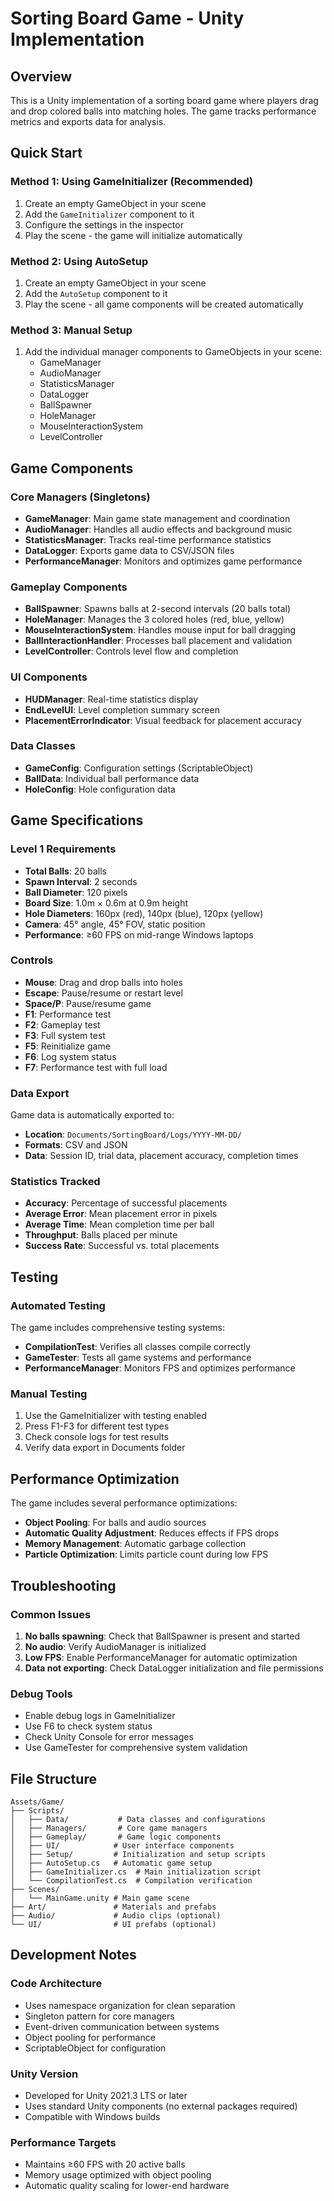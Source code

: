 # Sorting Board Game - Unity Implementation

## Overview
This is a Unity implementation of a sorting board game where players drag and drop colored balls into matching holes. The game tracks performance metrics and exports data for analysis.

## Quick Start

### Method 1: Using GameInitializer (Recommended)
1. Create an empty GameObject in your scene
2. Add the `GameInitializer` component to it
3. Configure the settings in the inspector
4. Play the scene - the game will initialize automatically

### Method 2: Using AutoSetup
1. Create an empty GameObject in your scene
2. Add the `AutoSetup` component to it
3. Play the scene - all game components will be created automatically

### Method 3: Manual Setup
1. Add the individual manager components to GameObjects in your scene:
   - GameManager
   - AudioManager
   - StatisticsManager
   - DataLogger
   - BallSpawner
   - HoleManager
   - MouseInteractionSystem
   - LevelController

## Game Components

### Core Managers (Singletons)
- **GameManager**: Main game state management and coordination
- **AudioManager**: Handles all audio effects and background music
- **StatisticsManager**: Tracks real-time performance statistics
- **DataLogger**: Exports game data to CSV/JSON files
- **PerformanceManager**: Monitors and optimizes game performance

### Gameplay Components
- **BallSpawner**: Spawns balls at 2-second intervals (20 balls total)
- **HoleManager**: Manages the 3 colored holes (red, blue, yellow)
- **MouseInteractionSystem**: Handles mouse input for ball dragging
- **BallInteractionHandler**: Processes ball placement and validation
- **LevelController**: Controls level flow and completion

### UI Components
- **HUDManager**: Real-time statistics display
- **EndLevelUI**: Level completion summary screen
- **PlacementErrorIndicator**: Visual feedback for placement accuracy

### Data Classes
- **GameConfig**: Configuration settings (ScriptableObject)
- **BallData**: Individual ball performance data
- **HoleConfig**: Hole configuration data

## Game Specifications

### Level 1 Requirements
- **Total Balls**: 20 balls
- **Spawn Interval**: 2 seconds
- **Ball Diameter**: 120 pixels
- **Board Size**: 1.0m × 0.6m at 0.9m height
- **Hole Diameters**: 160px (red), 140px (blue), 120px (yellow)
- **Camera**: 45° angle, 45° FOV, static position
- **Performance**: ≥60 FPS on mid-range Windows laptops

### Controls
- **Mouse**: Drag and drop balls into holes
- **Escape**: Pause/resume or restart level
- **Space/P**: Pause/resume game
- **F1**: Performance test
- **F2**: Gameplay test
- **F3**: Full system test
- **F5**: Reinitialize game
- **F6**: Log system status
- **F7**: Performance test with full load

### Data Export
Game data is automatically exported to:
- **Location**: `Documents/SortingBoard/Logs/YYYY-MM-DD/`
- **Formats**: CSV and JSON
- **Data**: Session ID, trial data, placement accuracy, completion times

### Statistics Tracked
- **Accuracy**: Percentage of successful placements
- **Average Error**: Mean placement error in pixels
- **Average Time**: Mean completion time per ball
- **Throughput**: Balls placed per minute
- **Success Rate**: Successful vs. total placements

## Testing

### Automated Testing
The game includes comprehensive testing systems:
- **CompilationTest**: Verifies all classes compile correctly
- **GameTester**: Tests all game systems and performance
- **PerformanceManager**: Monitors FPS and optimizes performance

### Manual Testing
1. Use the GameInitializer with testing enabled
2. Press F1-F3 for different test types
3. Check console logs for test results
4. Verify data export in Documents folder

## Performance Optimization

The game includes several performance optimizations:
- **Object Pooling**: For balls and audio sources
- **Automatic Quality Adjustment**: Reduces effects if FPS drops
- **Memory Management**: Automatic garbage collection
- **Particle Optimization**: Limits particle count during low FPS

## Troubleshooting

### Common Issues
1. **No balls spawning**: Check that BallSpawner is present and started
2. **No audio**: Verify AudioManager is initialized
3. **Low FPS**: Enable PerformanceManager for automatic optimization
4. **Data not exporting**: Check DataLogger initialization and file permissions

### Debug Tools
- Enable debug logs in GameInitializer
- Use F6 to check system status
- Check Unity Console for error messages
- Use GameTester for comprehensive system validation

## File Structure
```
Assets/Game/
├── Scripts/
│   ├── Data/           # Data classes and configurations
│   ├── Managers/       # Core game managers
│   ├── Gameplay/       # Game logic components
│   ├── UI/            # User interface components
│   ├── Setup/         # Initialization and setup scripts
│   ├── AutoSetup.cs   # Automatic game setup
│   ├── GameInitializer.cs  # Main initialization script
│   └── CompilationTest.cs  # Compilation verification
├── Scenes/
│   └── MainGame.unity # Main game scene
├── Art/               # Materials and prefabs
├── Audio/             # Audio clips (optional)
└── UI/                # UI prefabs (optional)
```

## Development Notes

### Code Architecture
- Uses namespace organization for clean separation
- Singleton pattern for core managers
- Event-driven communication between systems
- Object pooling for performance
- ScriptableObject for configuration

### Unity Version
- Developed for Unity 2021.3 LTS or later
- Uses standard Unity components (no external packages required)
- Compatible with Windows builds

### Performance Targets
- Maintains ≥60 FPS with 20 active balls
- Memory usage optimized with object pooling
- Automatic quality scaling for lower-end hardware
